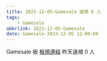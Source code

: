 ```yaml
---
title: 2023-12-05-Gamesale 違規 0 人
tags:
    - Gamesale
abbrlink: 2023-12-05-Gamesale
date: Gamesale-2023-12-05 12:00:00
---
```

Gamesale 板 [板規連結](https://www.ptt.cc/bbs/Gossiping/M.1637425085.A.07D.html)
昨天違規 0 人

